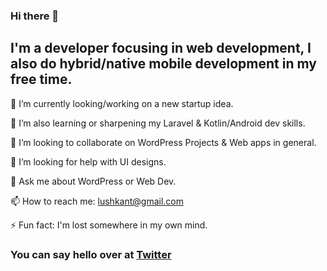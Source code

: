 ### Hi there 👋

## I'm a developer focusing in web development, I also do hybrid/native mobile development in my free time.

🔭 I’m currently looking/working on a new startup idea.  

🌱 I’m also learning or sharpening my Laravel & Kotlin/Android dev skills.  

👯 I’m looking to collaborate on WordPress Projects & Web apps in general.  

🤔 I’m looking for help with UI designs.  

💬 Ask me about WordPress or Web Dev.  

📫 How to reach me: lushkant@gmail.com 

⚡ Fun fact: I'm lost somewhere in my own mind.  

### You can say hello over at [Twitter](https://twitter.com/lushkant)
